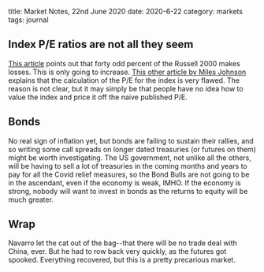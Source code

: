 title: Market Notes, 22nd June 2020
date: 2020-6-22
category: markets
tags: journal
 
 
## Index P/E ratios are not all they seem 
 
[This article](https://www.ft.com/content/4d3ef7f2-5465-4c1b-923a-a8f9b394cb9a) points out that forty odd percent of the Russell 2000 makes losses. 
This is only going to increase. 
[This other article by Miles Johnson](https://www.ft.com/content/d0febc04-7e3b-11e6-8e50-8ec15fb462f4) explains that the calculation of the P/E for the index is very flawed.
The reason is not clear, but it may simply be that people have no idea how to value the index and price it off the naive published P/E.


## Bonds


No real sign of inflation yet, but bonds are failing to sustain their rallies, and so writing some call spreads on longer dated treasuries (or futures on them) might be worth investigating. The US government, not unlike all the others, will be having to sell a lot of treasuries in the coming months and years to pay for all the Covid relief measures, so the Bond Bulls are not going to be in the ascendant, even if the economy is weak, IMHO. If the economy is strong, nobody will want to invest in bonds as the returns to equity will be much greater.


## Wrap


Navarro let the cat out of the bag--that there will be no trade deal with China, ever.
But he had to row back very quickly, as the futures got spooked.
Everything recovered, but this is a pretty precarious market.





